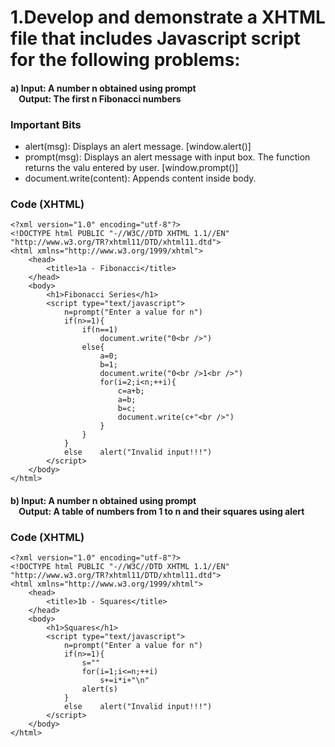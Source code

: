 # 1.Develop and demonstrate a XHTML file that includes Javascript script for the following problems:
#### a) Input: A number n obtained using prompt<br>&nbsp;&nbsp;&nbsp;&nbsp;Output: The first n Fibonacci numbers
### Important Bits
* alert(msg):               Displays an alert message. [window.alert()]
* prompt(msg):              Displays an alert message with input box. The function returns the valu entered by user. [window.prompt()]
* document.write(content):  Appends content inside body.
### Code (XHTML)
```xhtml
<?xml version="1.0" encoding="utf-8"?>
<!DOCTYPE html PUBLIC "-//W3C//DTD XHTML 1.1//EN" "http://www.w3.org/TR?xhtml11/DTD/xhtml11.dtd">
<html xmlns="http://www.w3.org/1999/xhtml">
	<head>
		<title>1a - Fibonacci</title>
	</head>
	<body>
		<h1>Fibonacci Series</h1>
		<script type="text/javascript">
			n=prompt("Enter a value for n")
			if(n>=1){
				if(n==1)
					document.write("0<br />")
				else{
					a=0;
					b=1;
					document.write("0<br />1<br />")
					for(i=2;i<n;++i){
						c=a+b;
						a=b;
						b=c;
						document.write(c+"<br />")
					}
				}
			}
			else	alert("Invalid input!!!")
		</script>
	</body>
</html>
```
#### b) Input: A number n obtained using prompt<br>&nbsp;&nbsp;&nbsp;&nbsp;Output: A table of numbers from 1 to n and their squares using alert
### Code (XHTML)
```xhtml
<?xml version="1.0" encoding="utf-8"?>
<!DOCTYPE html PUBLIC "-//W3C//DTD XHTML 1.1//EN" "http://www.w3.org/TR?xhtml11/DTD/xhtml11.dtd">
<html xmlns="http://www.w3.org/1999/xhtml">
	<head>
		<title>1b - Squares</title>
	</head>
	<body>
		<h1>Squares</h1>
		<script type="text/javascript">
			n=prompt("Enter a value for n")
			if(n>=1){
				s=""
				for(i=1;i<=n;++i)
					s+=i*i+"\n"
				alert(s)
			}
			else	alert("Invalid input!!!")
		</script>
	</body>
</html>
```
